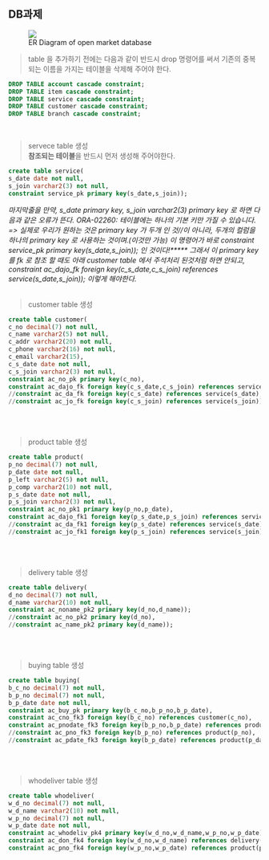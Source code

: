 

## DB과제
<figure>
    <a href="https://github.com/TimJLee/timjlee.github.io/blob/master/images/Er.PNG?raw=true"><img src="https://github.com/TimJLee/timjlee.github.io/blob/master/images/Er.PNG?raw=true"></a>
    <figcaption>ER Diagram of open market database</figcaption>
</figure>

 > table 을 추가하기 전에는 다음과 같이 반드시 drop 명령어를 써서 기존의 중복되는 이름을 가지는 테이블을 삭제해 주어야 한다.

 ~~~ sql
 DROP TABLE account cascade constraint;
 DROP TABLE item cascade constraint;
 DROP TABLE service cascade constraint;
 DROP TABLE customer cascade constraint;
 DROP TABLE branch cascade constraint;
 ~~~
 <Br>

 > servece table 생성<br>
    <b>참조되는 테이블</b>을 반드시 먼저 생성해 주어야한다.

  ~~~ sql
  create table service(
  s_date date not null,
  s_join varchar2(3) not null,
  constraint service_pk primary key(s_date,s_join));
  ~~~

<i>마지막줄을 만약, s_date primary key, s_join varchar2(3) primary key 로 하면 다음과 같은 오류가 뜬다.
ORA-02260: 테이블에는 하나의 기본 키만 가질 수 있습니다. => 실제로 우리가 원하는 것은 primary key 가 두개 인 것//이 아니라, 두개의 컬럼을 하나의 primary key 로 사용하는 것이며.(이것만 가능) 이 명령어가 바로
constraint service_pk primary key(s_date,s_join)); 인 것이다!*****
그래서 이 primary key 를 fk 로 참조 할 때도 아래 customer table 에서 주석처리 된것처럼 하면 안되고,
constraint ac_dajo_fk foreign key(c_s_date,c_s_join) references service(s_date,s_join)); 이렇게
해야한다. </i>
<br><Br>

> customer table 생성

~~~ sql
create table customer(
c_no decimal(7) not null,
c_name varchar2(5) not null,
c_addr varchar2(20) not null,
c_phone varchar2(16) not null,
c_email varchar2(15),
c_s_date date not null,
c_s_join varchar2(3) not null,
constraint ac_no_pk primary key(c_no),
constraint ac_dajo_fk foreign key(c_s_date,c_s_join) references service(s_date,s_join));
//constraint ac_da_fk foreign key(c_s_date) references service(s_date),
//constraint ac_jo_fk foreign key(c_s_join) references service(s_join));
~~~

<br><br>

> product table 생성

~~~ sql
create table product(
p_no decimal(7) not null,
p_date date not null,
p_left varchar2(5) not null,
p_comp varchar2(10) not null,
p_s_date date not null,
p_s_join varchar2(3) not null,
constraint ac_no_pk1 primary key(p_no,p_date),
constraint ac_dajo_fk1 foreign key(p_s_date,p_s_join) references service(s_date,s_join));
//constraint ac_da_fk1 foreign key(p_s_date) references service(s_date),
//constraint ac_jo_fk1 foreign key(p_s_join) references service(s_join));
~~~

<br><br>

> delivery table 생성

~~~ sql
create table delivery(
d_no decimal(7) not null,
d_name varchar2(10) not null,
constraint ac_noname_pk2 primary key(d_no,d_name));
//constraint ac_no_pk2 primary key(d_no),
//constraint ac_name_pk2 primary key(d_name));
~~~

<br><Br>

> buying table 생성

~~~ sql
create table buying(
b_c_no decimal(7) not null,
b_p_no decimal(7) not null,
b_p_date date not null,
constraint ac_buy_pk primary key(b_c_no,b_p_no,b_p_date),
constraint ac_cno_fk3 foreign key(b_c_no) references customer(c_no),
constraint ac_pnodate_fk3 foreign key(b_p_no,b_p_date) references product(p_no,p_date));
//constraint ac_pno_fk3 foreign key(b_p_no) references product(p_no),
//constraint ac_pdate_fk3 foreign key(b_p_date) references product(p_date));
~~~

<Br><Br>

> whodeliver table 생성

~~~ sql
create table whodeliver(
w_d_no decimal(7) not null,
w_d_name varchar2(10) not null,
w_p_no decimal(7) not null,
w_p_date date not null,
constraint ac_whodeliv_pk4 primary key(w_d_no,w_d_name,w_p_no,w_p_date),
constraint ac_don_fk4 foreign key(w_d_no,w_d_name) references delivery(d_no,d_name),
constraint ac_pno_fk4 foreign key(w_p_no,w_p_date) references product(p_no,p_date));
~~~
